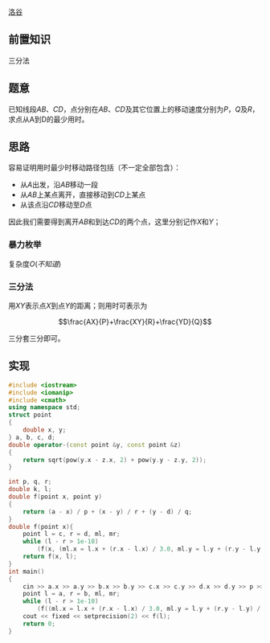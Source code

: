 [洛谷](https://www.luogu.com.cn/problem/P2571)

## 前置知识

三分法

## 题意

已知线段$AB$、$CD$，点分别在$AB$、$CD$及其它位置上的移动速度分别为$P$，$Q$及$R$，求点从A到D的最少用时。

## 思路

容易证明用时最少时移动路径包括（不一定全部包含）：
- 从$A$出发，沿$AB$移动一段
- 从$AB$上某点离开，直接移动到$CD$上某点
- 从该点沿$CD$移动至$D$点

因此我们需要得到离开$AB$和到达$CD$的两个点，这里分别记作$X$和$Y$；

### 暴力枚举

复杂度$O(不知道)$

### 三分法

用$XY$表示点$X$到点$Y$的距离；则用时可表示为

$$\frac{AX}{P}+\frac{XY}{R}+\frac{YD}{Q}$$

三分套三分即可。

## 实现

```cpp
#include <iostream>
#include <iomanip>
#include <cmath>
using namespace std;
struct point
{
    double x, y;
} a, b, c, d;
double operator-(const point &y, const point &z)
{
    return sqrt(pow(y.x - z.x, 2) + pow(y.y - z.y, 2));
}

int p, q, r;
double k, l;
double f(point x, point y)
{
    return (a - x) / p + (x - y) / r + (y - d) / q;
}
double f(point x){
    point l = c, r = d, ml, mr;
    while (l - r > 1e-10)
        (f(x, (ml.x = l.x + (r.x - l.x) / 3.0, ml.y = l.y + (r.y - l.y) / 3.0, ml)) > f(x, (mr.x = r.x - (r.x - l.x) / 3.0, mr.y = r.y - (r.y - l.y) / 3.0, mr))) ? l = ml : r = mr;
    return f(x, l);
}
int main()
{
    cin >> a.x >> a.y >> b.x >> b.y >> c.x >> c.y >> d.x >> d.y >> p >> q >> r;
    point l = a, r = b, ml, mr;
    while (l - r > 1e-10)
        (f((ml.x = l.x + (r.x - l.x) / 3.0, ml.y = l.y + (r.y - l.y) / 3.0, ml)) > f((mr.x = r.x - (r.x - l.x) / 3.0, mr.y = r.y - (r.y - l.y) / 3.0, mr))) ? l = ml : r = mr;
    cout << fixed << setprecision(2) << f(l);
    return 0;
}
```
